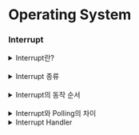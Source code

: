 # Operating System

### Interrupt

<details>
<summary>Interrupt란?</summary>
<br>
<div>
CPU가 프로그램을 실행중일 때 여러 하드웨어 장치에서 예외상황이 발생해 처리가 필요한 경우
CPU에게 알려 처리할 수 있도록 하는 것입니다.

인터럽트가 발생한 시점의 레지스터와 Program Counter를 저장한 후 CPU의 제어를 인터럽트 처리 루틴으로 전달합니다.

</div>

</details>

<br>

<details>
<summary>Interrupt 종류</summary>

<br>

<div>
하드웨어 인터럽트와 소프트웨어 인터럽트가 있습니다.

하드웨어 인터럽트는 입출력 장치나 CPU에 연결된 주변기기에서 인터럽트가 발생하는 것이고,
소프트웨어 인터럽트는 프로그램 처리 중 명령의 요청에 의해서 발생합니다.
</div>
</details>

<br>

<details>
<summary>Interrupt의 동작 순서</summary>

<br>

<div>
인터럽트 요청이 발생하면 현재 실행중인 프로그램을 중단합니다.
현재 실행중인 프로그램의 상태를 저장합니다.

<br>

인터럽트 요청이 발생한 장치를 식별한 후 인터럽트 서비스 루틴을 호출해 처리합니다.

인터럽트 처리가 끝나 상태복구 명령어가 실행되면, 저장된 Program Counter값을 통해 이전 실행 위치로 돌아가 수행중이던 프로그램을 재개합니다.

</div>
</details>

<br>

<details>
<summary>Interrupt와 Polling의 차이</summary>
<br>

<div>
Polling이란 CPU가 주변 기기들의 변화를 지속적으로 읽어 처리되어야할 작업을 찾는 과정입니다.

Polling은 CPU가 특정 이벤트를 처리하기위해 해당 이벤트가 발생할 때까지 주기적으로 확인해야합니다.
Interrupt는 다른 작업을 처리하다가 이벤트가 발생하면 인터럽트 핸들러를 호출해 작업을 처리합니다.
</div>

</details>

<details>
<summary>Interrupt Handler</summary>

<br>

<div>
인터럽트가 발생했을 때 인터럽트에 대응하여 이벤트를 처리하는 루틴입니다.
인터럽트 서비스 루틴이라고 부르기도 합니다.

CPU가 인터럽트 발생을 감지했을 때 CPU로부터 제어권을 넘겨받아 인터럽트를 처리합니다.
</div>
</details>


